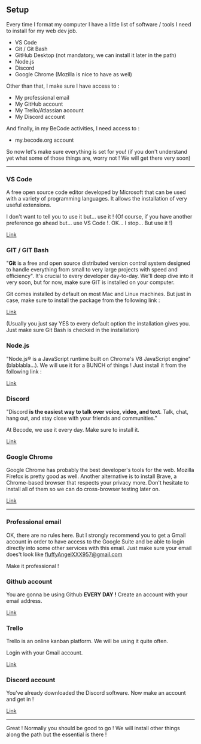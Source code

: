 ## Setup

Every time I format my computer I have a little list of software / tools I need to install for my web dev job.

- VS Code
- Git / Git Bash
- GitHub Desktop (not mandatory, we can install it later in the path)
- Node.js
- Discord
- Google Chrome (Mozilla is nice to have as well)

Other than that, I make sure I have access to :

- My professional email
- My GitHub account
- My Trello/Atlassian account
- My Discord account

And finally, in my BeCode activities, I need access to :

- my.becode.org account

So now let's make sure everything is set for you! (if you don't understand yet what some of those things are, worry not ! We will get there very soon)

---

### VS Code

A free open source code editor developed by Microsoft that can be used with a variety of programming languages. It allows the installation of very useful extensions.

I don't want to tell you to use it but… use it ! (Of course, if you have another preference go ahead but… use VS Code !. OK… I stop… But use it !)

[Link](https://code.visualstudio.com/)

### GIT / GIT Bash

"**Git** is a free and open source distributed version control system designed to handle everything from small to very large projects with speed and efficiency". It's crucial to every developer day-to-day. We'll deep dive into it very soon, but for now, make sure GIT is installed on your computer.

Git comes installed by default on most Mac and Linux machines. But just in case, make sure to install the package from the following link :

[Link](https://git-scm.com/downloads)

(Usually you just say YES to every default option the installation gives you. Just make sure Git Bash is checked in the installation)

### Node.js

"Node.js® is a JavaScript runtime built on Chrome's V8 JavaScript engine" (blablabla…). We will use it for a BUNCH of things ! Just install it from the following link :

[Link](https://nodejs.org/en)

### Discord

"Discord **is the easiest way to talk over voice, video, and text**. Talk, chat, hang out, and stay close with your friends and communities."

At Becode, we use it every day. Make sure to install it.

[Link](https://discord.com/download)

### Google Chrome

Google Chrome has probably the best developer's tools for the web. Mozilla Firefox is pretty good as well. Another alternative is to install Brave, a Chrome-based browser that respects your privacy more. Don't hesitate to install all of them so we can do cross-browser testing later on.

[Link](https://www.google.com/intl/en_uk/chrome/)

---

### Professional email

OK, there are no rules here. But I strongly recommend you to get a Gmail account in order to have access to the Google Suite and be able to login directly into some other services with this email. Just make sure your email does't look like fluffyAngelXXX957@gmail.com

Make it professional !

### Github account

You are gonna be using Github **EVERY DAY !** Create an account with your email address.

[Link](https://github.com/)

### Trello

Trello is an online kanban platform. We will be using it quite often.

Login with your Gmail account.

[Link](https://trello.com/)

### Discord account

You've already downloaded the Discord software. Now make an account and get in !

[Link](https://discord.com/register)

---

Great ! Normally you should be good to go ! We will install other things along the path but the essential is there !
